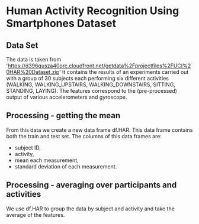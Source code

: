 # Human Activity Recognition Using Smartphones Dataset

## Data Set
The data is taken from 'https://d396qusza40orc.cloudfront.net/getdata%2Fprojectfiles%2FUCI%20HAR%20Dataset.zip'
It contains the results of an experiments carried out with a group of 30 subjects each performing six different activities (WALKING, WALKING_UPSTAIRS, WALKING_DOWNSTAIRS, SITTING, STANDING, LAYING).
The features correspond to the (pre-processed) output of various accelerometers and gyroscope.

## Processing - getting the mean
From this data we create a new data frame df.HAR. This data frame contains both the train and test set.
The columns of this data frames are:
  - subject ID, 
  - activity, 
  - mean each measurement,
  - standard deviation of each measurement.

## Processing - averaging over participants and activities
We use df.HAR to group the data by subject and activity and take the average of the features. 

